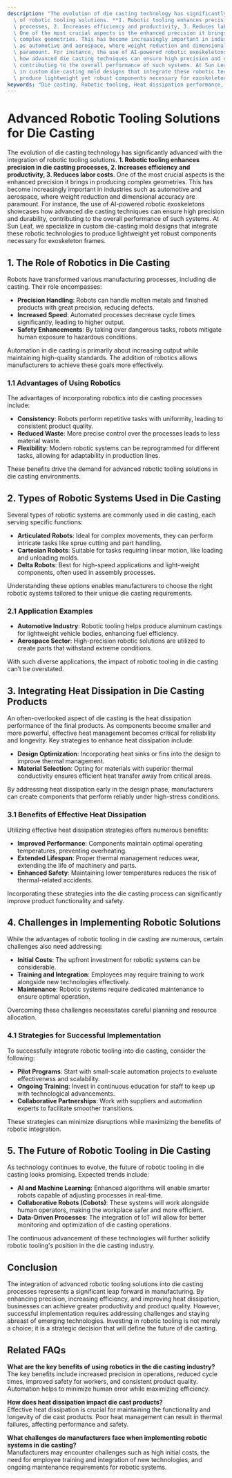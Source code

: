 ```yaml
---
description: "The evolution of die casting technology has significantly advanced with the integration\
  \ of robotic tooling solutions. **1. Robotic tooling enhances precision in die casting\
  \ processes, 2. Increases efficiency and productivity, 3. Reduces labor costs**.\
  \ One of the most crucial aspects is the enhanced precision it brings in producing\
  \ complex geometries. This has become increasingly important in industries such\
  \ as automotive and aerospace, where weight reduction and dimensional accuracy are\
  \ paramount. For instance, the use of AI-powered robotic exoskeletons showcases\
  \ how advanced die casting techniques can ensure high precision and durability,\
  \ contributing to the overall performance of such systems. At Sun Leaf, we specialize\
  \ in custom die-casting mold designs that integrate these robotic technologies to\
  \ produce lightweight yet robust components necessary for exoskeleton frames."
keywords: "Die casting, Robotic tooling, Heat dissipation performance, Die casting process"
---
```

# Advanced Robotic Tooling Solutions for Die Casting  

The evolution of die casting technology has significantly advanced with the integration of robotic tooling solutions. **1. Robotic tooling enhances precision in die casting processes, 2. Increases efficiency and productivity, 3. Reduces labor costs**. One of the most crucial aspects is the enhanced precision it brings in producing complex geometries. This has become increasingly important in industries such as automotive and aerospace, where weight reduction and dimensional accuracy are paramount. For instance, the use of AI-powered robotic exoskeletons showcases how advanced die casting techniques can ensure high precision and durability, contributing to the overall performance of such systems. At Sun Leaf, we specialize in custom die-casting mold designs that integrate these robotic technologies to produce lightweight yet robust components necessary for exoskeleton frames.

## **1. The Role of Robotics in Die Casting**

Robots have transformed various manufacturing processes, including die casting. Their role encompasses:

- **Precision Handling**: Robots can handle molten metals and finished products with great precision, reducing defects.
- **Increased Speed**: Automated processes decrease cycle times significantly, leading to higher output.
- **Safety Enhancements**: By taking over dangerous tasks, robots mitigate human exposure to hazardous conditions.

Automation in die casting is primarily about increasing output while maintaining high-quality standards. The addition of robotics allows manufacturers to achieve these goals more effectively.

### **1.1 Advantages of Using Robotics**

The advantages of incorporating robotics into die casting processes include:

- **Consistency**: Robots perform repetitive tasks with uniformity, leading to consistent product quality.
- **Reduced Waste**: More precise control over the processes leads to less material waste.
- **Flexibility**: Modern robotic systems can be reprogrammed for different tasks, allowing for adaptability in production lines.

These benefits drive the demand for advanced robotic tooling solutions in die casting environments.

## **2. Types of Robotic Systems Used in Die Casting**

Several types of robotic systems are commonly used in die casting, each serving specific functions:

- **Articulated Robots**: Ideal for complex movements, they can perform intricate tasks like sprue cutting and part handling.
- **Cartesian Robots**: Suitable for tasks requiring linear motion, like loading and unloading molds.
- **Delta Robots**: Best for high-speed applications and light-weight components, often used in assembly processes.

Understanding these options enables manufacturers to choose the right robotic systems tailored to their unique die casting requirements.

### **2.1 Application Examples**

- **Automotive Industry**: Robotic tooling helps produce aluminum castings for lightweight vehicle bodies, enhancing fuel efficiency.
- **Aerospace Sector**: High-precision robotic solutions are utilized to create parts that withstand extreme conditions.

With such diverse applications, the impact of robotic tooling in die casting can’t be overstated.

## **3. Integrating Heat Dissipation in Die Casting Products**

An often-overlooked aspect of die casting is the heat dissipation performance of the final products. As components become smaller and more powerful, effective heat management becomes critical for reliability and longevity. Key strategies to enhance heat dissipation include:

- **Design Optimization**: Incorporating heat sinks or fins into the design to improve thermal management.
- **Material Selection**: Opting for materials with superior thermal conductivity ensures efficient heat transfer away from critical areas.

By addressing heat dissipation early in the design phase, manufacturers can create components that perform reliably under high-stress conditions.

### **3.1 Benefits of Effective Heat Dissipation**

Utilizing effective heat dissipation strategies offers numerous benefits:

- **Improved Performance**: Components maintain optimal operating temperatures, preventing overheating.
- **Extended Lifespan**: Proper thermal management reduces wear, extending the life of machinery and parts.
- **Enhanced Safety**: Maintaining lower temperatures reduces the risk of thermal-related accidents.

Incorporating these strategies into the die casting process can significantly improve product functionality and safety.

## **4. Challenges in Implementing Robotic Solutions**

While the advantages of robotic tooling in die casting are numerous, certain challenges also need addressing:

- **Initial Costs**: The upfront investment for robotic systems can be considerable.
- **Training and Integration**: Employees may require training to work alongside new technologies effectively.
- **Maintenance**: Robotic systems require dedicated maintenance to ensure optimal operation.

Overcoming these challenges necessitates careful planning and resource allocation.

### **4.1 Strategies for Successful Implementation**

To successfully integrate robotic tooling into die casting, consider the following:

- **Pilot Programs**: Start with small-scale automation projects to evaluate effectiveness and scalability.
- **Ongoing Training**: Invest in continuous education for staff to keep up with technological advancements.
- **Collaborative Partnerships**: Work with suppliers and automation experts to facilitate smoother transitions.

These strategies can minimize disruptions while maximizing the benefits of robotic integration.

## **5. The Future of Robotic Tooling in Die Casting**

As technology continues to evolve, the future of robotic tooling in die casting looks promising. Expected trends include:

- **AI and Machine Learning**: Enhanced algorithms will enable smarter robots capable of adjusting processes in real-time.
- **Collaborative Robots (Cobots)**: These systems will work alongside human operators, making the workplace safer and more efficient.
- **Data-Driven Processes**: The integration of IoT will allow for better monitoring and optimization of die casting operations.

The continuous advancement of these technologies will further solidify robotic tooling's position in the die casting industry.

## **Conclusion**

The integration of advanced robotic tooling solutions into die casting processes represents a significant leap forward in manufacturing. By enhancing precision, increasing efficiency, and improving heat dissipation, businesses can achieve greater productivity and product quality. However, successful implementation requires addressing challenges and staying abreast of emerging technologies. Investing in robotic tooling is not merely a choice; it is a strategic decision that will define the future of die casting.

## **Related FAQs**

**What are the key benefits of using robotics in the die casting industry?**  
The key benefits include increased precision in operations, reduced cycle times, improved safety for workers, and consistent product quality. Automation helps to minimize human error while maximizing efficiency.

**How does heat dissipation impact die cast products?**  
Effective heat dissipation is crucial for maintaining the functionality and longevity of die cast products. Poor heat management can result in thermal failures, affecting performance and safety.

**What challenges do manufacturers face when implementing robotic systems in die casting?**  
Manufacturers may encounter challenges such as high initial costs, the need for employee training and integration of new technologies, and ongoing maintenance requirements for robotic systems.
